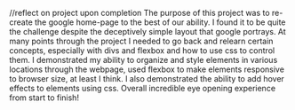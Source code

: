 //reflect on project upon completion
  The purpose of this project was to re-create the google home-page to the best of our ability.  I found it to be quite the challenge despite the deceptively simple layout that google portrays. At many points through the project I needed to go back and relearn certain concepts, especially with divs and flexbox and how to use css to control them.  I demonstrated my ability to organize and style elements in various locations through the webpage, used flexbox to make elements responsive to browser size, at least I think. I also demonstrated the ability to add hover effects to elements using css.  Overall incredible eye opening experience from start to finish!
